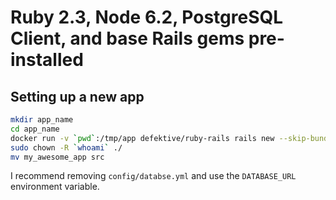 # Ruby 2.3, Node 6.2, PostgreSQL Client, and base Rails gems pre-installed

## Setting up a new app

```bash
mkdir app_name
cd app_name
docker run -v `pwd`:/tmp/app defektive/ruby-rails rails new --skip-bundle /tmp/app/my_awesome_app
sudo chown -R `whoami` ./
mv my_awesome_app src
```

I recommend removing `config/databse.yml` and use the `DATABASE_URL` environment variable.
